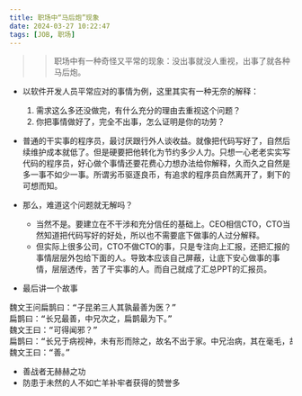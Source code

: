 ```yaml
---
title: 职场中“马后炮”现象
date: 2024-03-27 10:22:47
tags: [JOB, 职场]
---
```




>> 职场中有一种奇怪又平常的现象：没出事就没人重视，出事了就各种马后炮。

+ 以软件开发人员平常应对的事情为例，这里其实有一种无奈的解释：
    1. 需求这么多还没做完，有什么充分的理由去重视这个问题？
    2. 你把事情做好了，完全不出事，怎么证明是你的功劳？    

+ 普通的干实事的程序员，最讨厌跟行外人谈收益。就像把代码写好了，自然后续维护成本就低了。但是硬要把他转化为节约多少人力。只想一心老老实实写代码的程序员，好心做个事情还要花费心力想办法给你解释，久而久之自然是多一事不如少一事。所谓劣币驱逐良币，有追求的程序员自然离开了，剩下的可想而知。

+ 那么，难道这个问题就无解吗？
    - 当然不是。要建立在不干涉和充分信任的基础上。CEO相信CTO，CTO当然知道把代码写好的好处，所以也不需要底下做事的人过分解释。
    - 但实际上很多公司，CTO不做CTO的事，只是专注向上汇报，还把汇报的事情层层外包给下面的人。导致本应该自己屏蔽，让底下安心做事的事情，层层透传，苦了干实事的人。而自己就成了汇总PPT的汇报员。

+ 最后讲一个故事
<pre>
魏文王问扁鹊曰：“子昆弟三人其孰最善为医？”
扁鹊曰：“长兄最善，中兄次之，扁鹊最为下。”
魏文王曰：“可得闻邪？”
扁鹊曰：“长兄于病视神，未有形而除之，故名不出于家。中兄治病，其在毫毛，故名不出于闾。若扁鹊者，镵血脉，投毒药，副肌肤，故名出闻于诸侯。”
魏文王曰：“善。”
</pre>

+ 善战者无赫赫之功
+ 防患于未然的人不如亡羊补牢者获得的赞誉多


